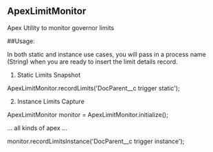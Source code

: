 ## ApexLimitMonitor
Apex Utility to monitor governor limits


##Usage: 

In both static and instance use cases, you will pass in a process name (String) when you are ready to insert the limit details record. 

1. Static Limits Snapshot
    

ApexLimitMonitor.recordLimits('DocParent__c trigger static');
    



2. Instance Limits Capture

    
ApexLimitMonitor monitor = ApexLimitMonitor.initialize();

... all kinds of apex ...

monitor.recordLimitsInstance('DocParent__c trigger instance');



